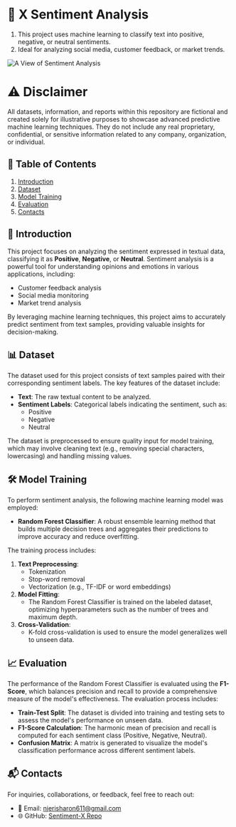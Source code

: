 # 📘 X Sentiment Analysis

1. This project uses machine learning to classify text into positive, negative, or neutral sentiments.  
2. Ideal for analyzing social media, customer feedback, or market trends.

   

![A View of Sentiment Analysis](https://miro.medium.com/v2/resize:fit:689/1*jHzNpL-KagnaHUSHzPTPkA.jpeg)


# ⚠️ Disclaimer
All datasets, information, and reports within this repository are fictional and created solely for illustrative purposes to showcase advanced predictive machine learning techniques. They do not include any real proprietary, confidential, or sensitive information related to any company, organization, or individual.

## 📑 Table of Contents
1. [Introduction](#introduction)
2. [Dataset](#dataset)
3. [Model Training](#model-training)
4. [Evaluation](#evaluation)
5. [Contacts](#contacts)


  
## 🧠 Introduction
This project focuses on analyzing the sentiment expressed in textual data, classifying it as **Positive**, **Negative**, or **Neutral**. Sentiment analysis is a powerful tool for understanding opinions and emotions in various applications, including:

- Customer feedback analysis
- Social media monitoring
- Market trend analysis

By leveraging machine learning techniques, this project aims to accurately predict sentiment from text samples, providing valuable insights for decision-making.

## 📊 Dataset
The dataset used for this project consists of text samples paired with their corresponding sentiment labels. The key features of the dataset include:

- **Text**: The raw textual content to be analyzed.
- **Sentiment Labels**: Categorical labels indicating the sentiment, such as:
  - Positive
  - Negative
  - Neutral

The dataset is preprocessed to ensure quality input for model training, which may involve cleaning text (e.g., removing special characters, lowercasing) and handling missing values.

## 🛠️ Model Training
To perform sentiment analysis, the following machine learning model was employed:

- **Random Forest Classifier**: A robust ensemble learning method that builds multiple decision trees and aggregates their predictions to improve accuracy and reduce overfitting.

The training process includes:

1. **Text Preprocessing**:
   - Tokenization
   - Stop-word removal
   - Vectorization (e.g., TF-IDF or word embeddings)
2. **Model Fitting**:
   - The Random Forest Classifier is trained on the labeled dataset, optimizing hyperparameters such as the number of trees and maximum depth.
3. **Cross-Validation**:
   - K-fold cross-validation is used to ensure the model generalizes well to unseen data.

## 📈 Evaluation
The performance of the Random Forest Classifier is evaluated using the **F1-Score**, which balances precision and recall to provide a comprehensive measure of the model's effectiveness. The evaluation process includes:

- **Train-Test Split**: The dataset is divided into training and testing sets to assess the model's performance on unseen data.
- **F1-Score Calculation**: The harmonic mean of precision and recall is computed for each sentiment class (Positive, Negative, Neutral).
- **Confusion Matrix**: A matrix is generated to visualize the model's classification performance across different sentiment labels.

## 📬 Contacts
For inquiries, collaborations, or feedback, feel free to reach out:

- 📧 Email: [njerisharon611@gmail.com](njerisharon611@gmail.com)   
- 🌐 GitHub: [Sentiment-X Repo](https://github.com/8Sharon/X-Sentiment-Analysis)
